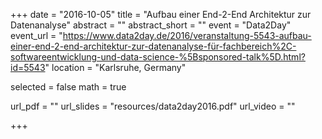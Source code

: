 +++
date = "2016-10-05"
title = "Aufbau einer End-2-End Architektur zur Datenanalyse"
abstract = ""
abstract_short = ""
event = "Data2Day"
event_url = "https://www.data2day.de/2016/veranstaltung-5543-aufbau-einer-end-2-end-architektur-zur-datenanalyse-für-fachbereich%2C-softwareentwicklung-und-data-science-%5Bsponsored-talk%5D.html?id=5543"
location = "Karlsruhe, Germany"

selected = false
math = true

url_pdf = ""
url_slides = "resources/data2day2016.pdf"
url_video = ""

+++
